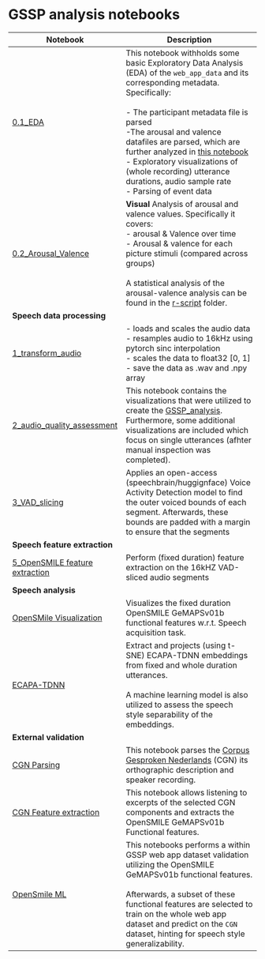 # GSSP analysis notebooks


| Notebook | Description |
|------|------|
| [0.1_EDA](0.1_EDA.ipynb) | This notebook withholds some basic Exploratory Data Analysis (EDA) of the `web_app_data` and its corresponding metadata. Specifically: <br><br> - The participant metadata file is parsed <br> -The arousal and valence datafiles are parsed, which are further analyzed in [this notebook](0.2_Arousal_Valence_analysis.ipynb)<br> - Exploratory visualizations of (whole recording) utterance durations, audio sample rate <br> - Parsing of event data  | 
| [0.2_Arousal_Valence](0.2_Arousal_Valence_analysis.ipynb) | **Visual** Analysis of arousal and valence values. Specifically it covers: <br> - arousal & Valence over time <br> - Arousal & valence for each picture stimuli (compared across groups) <br><br> A statistical analysis of the arousal-valence analysis can be found in the [r-script](../scripts/) folder.  |
| **Speech data processing** | |
| [1_transform_audio](0.2.1_Process_audio_Transform.ipynb) | - loads and scales the audio data <br> - resamples audio to 16kHz using pytorch sinc interpolation <br> - scales the data to float32 [0, 1] <br> - save the data as .wav and .npy array   |
| [2_audio_quality_assessment](0.3_Process_audio_Analyze_quality.ipynb) | This notebook contains the visualizations that were utilized to create the [GSSP_analysis](../loc_data/GSSP_manual_analysis.tsv). Furthermore, some additional visualizations are included which focus on single utterances (afhter manual inspection was completed). |
| [3_VAD_slicing](0.4_Process_audio_Parse_VAD_slice.ipynb) | Applies an open-access (speechbrain/huggignface) Voice Activity Detection model to find the outer voiced bounds of each segment. Afterwards, these bounds are padded with a margin to ensure that the segments  |
| **Speech feature extraction** | |
| [5_OpenSMILE feature extraction](0.4.1_Process_audio_Parse_Extract_feats.ipynb) |  Perform (fixed duration) feature extraction on the 16kHZ VAD-sliced audio segments |
| **Speech analysis** | |
| [OpenSMile Visualization](0.5_OpenSMILE_visualizations.ipynb) |  Visualizes the fixed duration OpenSMILE GeMAPSv01b functional features w.r.t. Speech acquisition task. |
| [ECAPA-TDNN](0.6_ECPA_TDNN_npy.ipynb) | Extract and projects (using t-SNE) ECAPA-TDNN embeddings from fixed and whole duration utterances.<br><br>A machine learning model is also utilized to assess the speech style separability of the embeddings.  |
| **External validation** | |
| [CGN Parsing](1.1_CGN_EDA_parsing.ipynb) | This notebook parses the [Corpus Gesproken Nederlands](https://ivdnt.org/images/stories/producten/documentatie/cgn_website/doc_English/topics/index.htm) (CGN) its orthographic description and speaker recording. |
| [CGN Feature extraction](1.2_CGN_listen_extract_feats.ipynb) | This notebook allows listening to excerpts of the selected CGN components and extracts the OpenSMILE GeMAPSv01b Functional features.|
| [OpenSmile ML](1.3_OpenSMILE_ML.ipynb) | This notebooks performs a within GSSP web app dataset validation utilizing the OpenSMILE GeMAPSv01b functional features.<br><br>Afterwards, a subset of these functional features are selected to train on the whole web app dataset and predict on the `CGN` dataset, hinting for speech style generalizability.|
